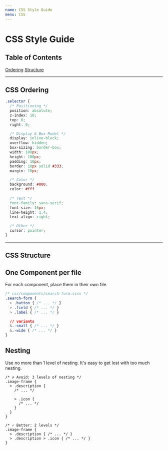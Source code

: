 ```yaml
---
name: CSS Style Guide
menu: CSS 
---
```

# CSS Style Guide

## Table of Contents

<a href="#ordering">Ordering</a>
<a href="#structure">Structure</a>




***

## CSS Ordering

```css
.selector {
  /* Positioning */
  position: absolute;
  z-index: 10;
  top: 0;
  right: 0;

  /* Display & Box Model */
  display: inline-block;
  overflow: hidden;
  box-sizing: border-box;
  width: 100px;
  height: 100px;
  padding: 10px;
  border: 10px solid #333;
  margin: 10px;

  /* Color */
  background: #000;
  color: #fff
  
  /* Text */
  font-family: sans-serif;
  font-size: 16px;
  line-height: 1.4;
  text-align: right;

  /* Other */
  cursor: pointer;
}
```



***

## CSS Structure 



## One Component per file

For each component, place them in their own file.

```css
/* css/components/search-form.scss */
.search-form {
  > .button { /* ... */ }
  > .field { /* ... */ }
  > .label { /* ... */ }

  // variants
  &.-small { /* ... */ }
  &.-wide { /* ... */ }
}
```



## Nesting

Use no more than 1 level of nesting. It's easy to get lost with too much nesting.

```
/* ✗ Avoid: 3 levels of nesting */
.image-frame {
  > .description {
    /* ... */

    > .icon {
      /* ... */
    }
  }
}

/* ✓ Better: 2 levels */
.image-frame {
  > .description { /* ... */ }
  > .description > .icon { /* ... */ }
}
```